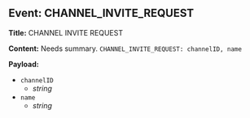 ## Event: CHANNEL_INVITE_REQUEST

**Title:** CHANNEL INVITE REQUEST

**Content:**
Needs summary.
`CHANNEL_INVITE_REQUEST: channelID, name`

**Payload:**
- `channelID`
  - *string*
- `name`
  - *string*